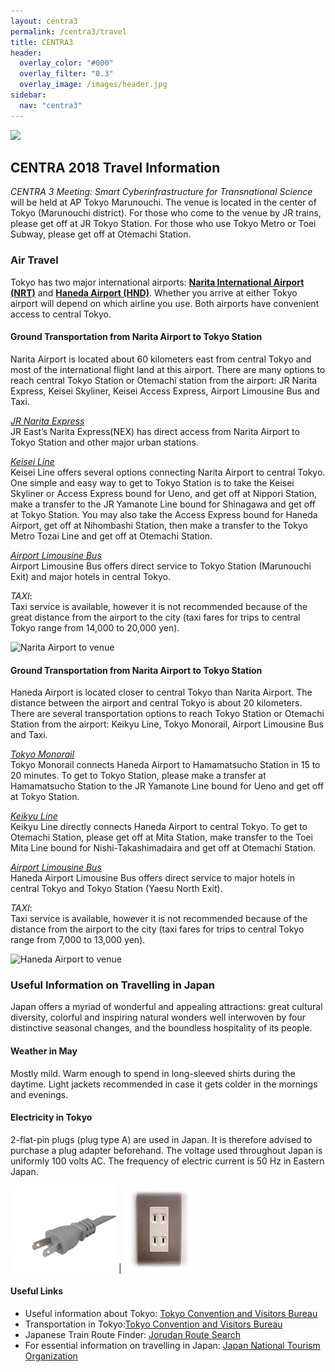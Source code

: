```yaml
---
layout: centra3
permalink: /centra3/travel
title: CENTRA3
header:
  overlay_color: "#000"
  overlay_filter: "0.3"
  overlay_image: /images/header.jpg
sidebar:
  nav: "centra3"
---
```

<img src="../images/centra3.png">

## CENTRA 2018 Travel Information  
  
*CENTRA 3 Meeting: Smart Cyberinfrastructure for Transnational Science* will be held at AP Tokyo Marunouchi. The venue is located in the center of Tokyo (Marunouchi district). For those who come to the venue by JR trains, please get off at JR Tokyo Station. For those who use Tokyo Metro or Toei Subway, please get off at Otemachi Station.  


### Air Travel

Tokyo has two major international airports: [**Narita International Airport (NRT)**](https://www.narita-airport.jp/en/) and [**Haneda Airport (HND)**](http://www.haneda-airport.com/). Whether you arrive at either Tokyo airport will depend on which airline you use. Both airports have convenient access to central Tokyo.

#### Ground Transportation from Narita Airport to Tokyo Station

Narita Airport is located about 60 kilometers east from central Tokyo and most of the international flight land at this airport. There are many options to reach central Tokyo Station or Otemachi station from the airport: JR Narita Express, Keisei Skyliner, Keisei Access Express, Airport Limousine Bus and Taxi. 


[*JR Narita Express*](http://www.jreast.co.jp/e/nex/index.html?src=t_info)  
JR East’s Narita Express(NEX) has direct access from Narita Airport to Tokyo Station and other major urban stations.

[*Keisei Line*](http://www.keisei.co.jp/keisei/tetudou/skyliner/us/index.php)  
Keisei Line offers several options connecting Narita Airport to central Tokyo. One simple and easy way to get to Tokyo Station is to take the Keisei Skyliner or Access Express bound for Ueno, and get off at Nippori Station, make a transfer to the JR Yamanote Line bound for Shinagawa and get off at Tokyo Station. You may also take the Access Express bound for Haneda Airport, get off at Nihombashi Station, then make a transfer to the Tokyo Metro Tozai Line and get off at Otemachi Station.

[*Airport Limousine Bus*](https://www.limousinebus.co.jp/en/)  
Airport Limousine Bus offers direct service to Tokyo Station (Marunouchi Exit) and major hotels in central Tokyo.

*TAXI*:   
Taxi service is available, however it is not recommended because of the great distance from the airport to the city (taxi fares for trips to central Tokyo range from 14,000 to 20,000 yen).  

<img src="../images/Narita Airport to venue.png" alt="Narita Airport to venue" style="margin-right: auto;margin-left: auto;" class="img-responsive">

#### Ground Transportation from Narita Airport to Tokyo Station

Haneda Airport is located closer to central Tokyo than Narita Airport. The distance between the airport and central Tokyo is about 20 kilometers. There are several transportation options to reach Tokyo Station or Otemachi Station from the airport: Keikyu Line, Tokyo Monorail, Airport Limousine Bus and Taxi.  

[*Tokyo Monorail*](http://www.tokyo-monorail.co.jp/english/)  
Tokyo Monorail connects Haneda Airport to Hamamatsucho Station in 15 to 20 minutes. To get to Tokyo Station, please make a transfer at Hamamatsucho Station to the JR Yamanote Line bound for Ueno and get off at Tokyo Station.  

[*Keikyu Line*](http://www.haneda-tokyo-access.com/en/)  
Keikyu Line directly connects Haneda Airport to central Tokyo. To get to Otemachi Station, please get off at Mita Station, make transfer to the Toei Mita Line bound for Nishi-Takashimadaira and get off at Otemachi Station.  

[*Airport Limousine Bus*](https://www.limousinebus.co.jp/en/)  
Haneda Airport Limousine Bus offers direct service to major hotels in central Tokyo and Tokyo Station (Yaesu North Exit).  

*TAXI*:  
Taxi service is available, however it is not recommended because of the distance from the airport to the city (taxi fares for trips to central Tokyo range from 7,000 to 13,000 yen).  

<img src="../images/Haneda Airport to venue.png" alt="Haneda Airport to venue" style="margin-right: auto;margin-left: auto;" class="img-responsive">
  

   
### Useful Information on Travelling in Japan

Japan offers a myriad of wonderful and appealing attractions: great cultural diversity, colorful and inspiring natural wonders well interwoven by four distinctive seasonal changes, and the boundless hospitality of its people.  

#### Weather in May

Mostly mild. Warm enough to spend in long-sleeved shirts during the daytime. Light jackets recommended in case it gets colder in the mornings and evenings.  

#### Electricity in Tokyo

2-flat-pin plugs (plug type A) are used in Japan. It is therefore advised to purchase a plug adapter beforehand. The voltage used throughout Japan is uniformly 100 volts AC. The frequency of electric current is 50 Hz in Eastern Japan.  

![](/images/centra3-transport1.png)  |  ![](/images/centra3-transport2.png)

#### Useful Links 

* Useful information about Tokyo: [Tokyo Convention and Visitors Bureau](http://www.gotokyo.org/en/index.html)  
* Transportation in Tokyo:[Tokyo Convention and Visitors Bureau](http://www.gotokyo.org/en/tourists/info/access/index.html)  
* Japanese Train Route Finder: [Jorudan Route Search](https://world.jorudan.co.jp/mln/en/?sub_lang=nosub)  
* For essential information on travelling in Japan: [Japan National Tourism Organization](https://world.jorudan.co.jp/mln/en/?sub_lang=nosub)  
